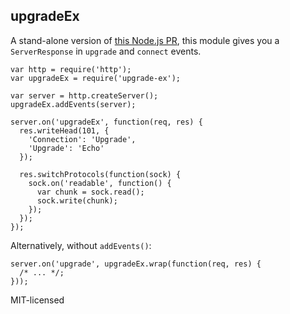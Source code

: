 ## upgradeEx

A stand-alone version of [this Node.js PR], this module gives you a
`ServerResponse` in `upgrade` and `connect` events.

 [this Node.js PR]: https://github.com/joyent/node/pull/3036

    var http = require('http');
    var upgradeEx = require('upgrade-ex');

    var server = http.createServer();
    upgradeEx.addEvents(server);

    server.on('upgradeEx', function(req, res) {
      res.writeHead(101, {
        'Connection': 'Upgrade',
        'Upgrade': 'Echo'
      });

      res.switchProtocols(function(sock) {
        sock.on('readable', function() {
          var chunk = sock.read();
          sock.write(chunk);
        });
      });
    });

Alternatively, without `addEvents()`:

    server.on('upgrade', upgradeEx.wrap(function(req, res) {
      /* ... */;
    }));

MIT-licensed
